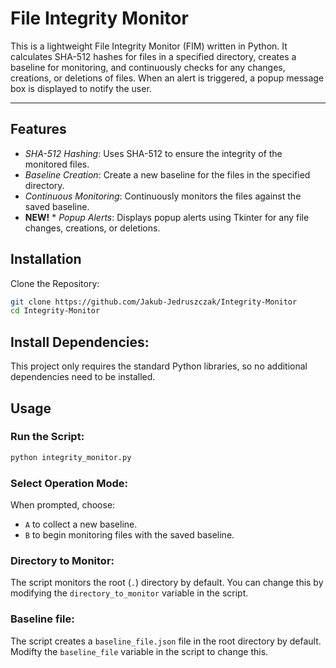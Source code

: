 # File Integrity Monitor
This is a lightweight File Integrity Monitor (FIM) written in Python. It calculates SHA-512 hashes for files in a specified directory, creates a baseline for monitoring, and continuously checks for any changes, creations, or deletions of files. When an alert is triggered, a popup message box is displayed to notify the user.

---

## Features
* *SHA-512 Hashing*: Uses SHA-512 to ensure the integrity of the monitored files.
* *Baseline Creation*: Create a new baseline for the files in the specified directory.
* *Continuous Monitoring*: Continuously monitors the files against the saved baseline.
* **NEW!** * *Popup Alerts*: Displays popup alerts using Tkinter for any file changes, creations, or deletions.

## Installation
Clone the Repository:
```bash
git clone https://github.com/Jakub-Jedruszczak/Integrity-Monitor
cd Integrity-Monitor
```

## Install Dependencies:
This project only requires the standard Python libraries, so no additional dependencies need to be installed.

## Usage
### Run the Script:
```bash
python integrity_monitor.py
```
### Select Operation Mode:
When prompted, choose:
* `A` to collect a new baseline.
* `B` to begin monitoring files with the saved baseline.

### Directory to Monitor:
The script monitors the root (`.`) directory by default. You can change this by modifying the `directory_to_monitor` variable in the script.

### Baseline file:
The script creates a `baseline_file.json` file in the root directory by default. Modifty the `baseline_file` variable in the script to change this.
